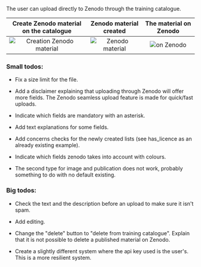The user can upload directly to Zenodo through the training catalogue.


Create Zenodo material on the catalogue                 |  Zenodo material created                   |  The material on Zenodo
:-------------------------:|:-------------------------:|:-------------------------:
![Creation Zenodo material](https://i.imgur.com/Z702A0X.png)  |  ![Zenodo material](https://i.imgur.com/0I1t2JI.png)  |  ![on Zenodo](https://i.imgur.com/E7qv7U5.png)


### Small todos:

- Fix a size limit for the file.  

- Add a disclaimer explaining that uploading through Zenodo will offer more fields. The Zenodo seamless upload feature is made for quick/fast uploads.

- Indicate which fields are mandatory with an asterisk.

- Add text explanations for some fields.

- Add concerns checks for the newly created lists (see has_licence as an already existing example).

- Indicate which fields zenodo takes into account with colours.

- The second type for image and publication does not work, probably something to do with no default existing.

### Big todos:

- Check the text and the description before an upload to make sure it isn't spam.

- Add editing.

- Change the "delete" button to "delete from training catalogue". Explain that it is not possible to delete a published material on Zenodo. 

- Create a slightly different system where the api key used is the user's. This is a more resilient system.
